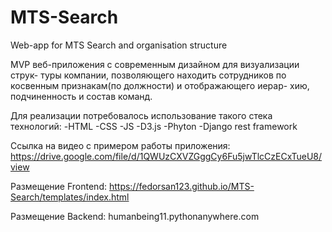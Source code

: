 # MTS-Search
Web-app for MTS Search and organisation structure

MVP веб-приложения с современным дизайном для визуализации струк-
туры компании, позволяющего находить сотрудников по косвенным признакам(по должности) и отображающего иерар-
хию, подчиненность и состав команд.

Для реализации потребовалось использование такого стека технологий:
-HTML
-CSS
-JS
-D3.js
-Phyton
-Django rest framework

Ссылка на видео с примером работы приложения:
https://drive.google.com/file/d/1QWUzCXVZGggCy6Fu5jwTlcCzECxTueU8/view


Размещение Frontend:
https://fedorsan123.github.io/MTS-Search/templates/index.html


Размещение Backend:
humanbeing11.pythonanywhere.com
